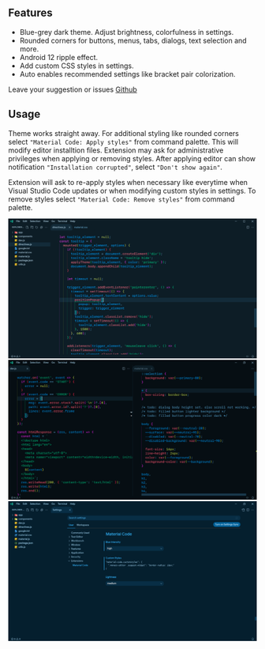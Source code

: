 ## Features

- Blue-grey dark theme. Adjust brightness, colorfulness in settings.
- Rounded corners for buttons, menus, tabs, dialogs, text selection and more.
- Android 12 ripple effect.
- Add custom CSS styles in settings.
- Auto enables recommended settings like bracket pair colorization.

Leave your suggestion or issues [Github](https://github.com/rakibdev/material-code)

## Usage

Theme works straight away. For additional styling like rounded corners select `"Material Code: Apply styles"` from command palette. This will modify editor installtion files. Extension may ask for administrative privileges when applying or removing styles. After applying editor can show notification `"Installation corrupted"`, select `"Don't show again"`.

Extension will ask to re-apply styles when necessary like everytime when Visual Studio Code updates or when modifying custom styles in settings. To remove styles select `"Material Code: Remove styles"` from command palette.

![Material Code Editor](https://raw.githubusercontent.com/rakibdev/material-code/main/screenshots/editor.png)
![Material Code Editor Group](https://raw.githubusercontent.com/rakibdev/material-code/main/screenshots/editor-group.png)
![Material Code Settings](https://raw.githubusercontent.com/rakibdev/material-code/main/screenshots/settings.png)

